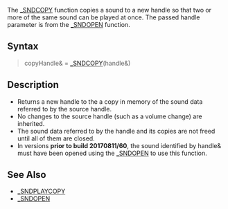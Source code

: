 The [_SNDCOPY](_SNDCOPY) function copies a sound to a new handle so that two or more of the same sound can be played at once. The passed handle parameter is from the [_SNDOPEN](_SNDOPEN) function.

## Syntax

> copyHandle& = [_SNDCOPY](_SNDCOPY)(handle&)

## Description

* Returns a new handle to the a copy in memory of the sound data referred to by the source handle.
* No changes to the source handle (such as a volume change) are inherited.
* The sound data referred to by the handle and its copies are not freed until all of them are closed.
* In versions **prior to build 20170811/60**, the sound identified by handle& must have been opened using the [_SNDOPEN](_SNDOPEN) to use this function.

## See Also

* [_SNDPLAYCOPY](_SNDPLAYCOPY)
* [_SNDOPEN](_SNDOPEN)
